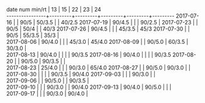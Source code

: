 date num min/rt |    13   |    15   |    22   |    23   |    24  
----------------+---------+---------+---------+---------+---------
2017-07-16      |         |  90/5   |  50/3.5 |         |  40/2.5
2017-07-19      |  90/4.5 |         |         |  90/2.5 |
2017-07-23      |         |  90/5   |  50/4   |         |  40/3
2017-07-26      |  90/4.5 |         |         |  45/3.5 |  45/3
2017-07-30      |         |  90/5   |  55/3.5 |  35/3   |  
2017-08-06      |  90/4.0 |         |         |  45/3.0 |  45/4.0
2017-08-09      |         |  90/5.0 |  60/3.5 |  30/3.0 |  
2017-08-13      |  90/4.0 |         |         |         |  90/3.5
2017-08-16      |  90/4.0 |         |         |         |  90/3.5
2017-08-20      |         |  90/5.0 |  90/3.5 |         |        
2017-08-23      |  25/4.0 |         |         |  90/3.0 |  65/4.0
2017-08-27      |         |  90/5.0 |  90/3.0 |         |        
2017-08-30      |         |         |         |  90/3.5 |  90/4.0
2017-09-03      |         |         |  90/3.0 |         |        
2017-09-06      |         |  90/5.0 |         |  90/3.5 |        
2017-09-10      |         |         |  90/3.0 |         |  90/4.0
2017-09-13      |  90/4.0 |  90/5.0 |         |         |        
2017-09-17      |         |         |  90/3.0 |  90/4.0 |        
